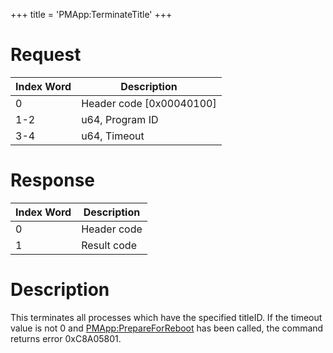 +++
title = 'PMApp:TerminateTitle'
+++

# Request

| Index Word | Description                |
|------------|----------------------------|
| 0          | Header code \[0x00040100\] |
| 1-2        | u64, Program ID            |
| 3-4        | u64, Timeout               |

# Response

| Index Word | Description |
|------------|-------------|
| 0          | Header code |
| 1          | Result code |

# Description

This terminates all processes which have the specified titleID. If the
timeout value is not 0 and
[PMApp:PrepareForReboot](PMApp:PrepareForReboot "wikilink") has been
called, the command returns error 0xC8A05801.